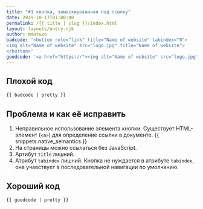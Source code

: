 ```yaml
---
title: "#1 кнопка, замаскированная под ссылку"
date: 2019-10-17T01:00:00
permalink: /{{ title | slug }}/index.html
layout: layouts/entry.njk
author: mmatuzo
badcode: '<button role="link" title="Name of website" tabindex="0">
<img alt="Name of website" src="logo.jpg" title="Name of website">
</button>'
goodcode: '<a href="https://"><img alt="Name of website" src="logo.jpg"></a>'
---
```


<div class="section bad">

## Плохой код

```html
{{ badcode | pretty }}
```
</div>

<div class="section" id="issues">

## Проблема и как её исправить

1. Неправильное использование элемента кнопки. Существует HTML-элемент (`<a>`) для определение ссылки в документе. {{ snippets.native_semantics }}
1. На страницы можно ссылаться без JavaScript.
1. Артибут `title` лишний.
1. Атрибут `tabindex` лишний. Кнопка не нуждается в атрибуте `tabindex`, она учавствует в последовательной навигации по умолчанию.
</div>

<div class="section">

## Хороший код

```html
{{ goodcode | pretty }}
```
</div>